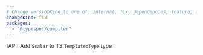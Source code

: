 ```yaml
---
# Change versionKind to one of: internal, fix, dependencies, feature, deprecation, breaking
changeKind: fix
packages:
  - "@typespec/compiler"
---
```


[API] Add `Scalar` to TS `TemplatedType` type
